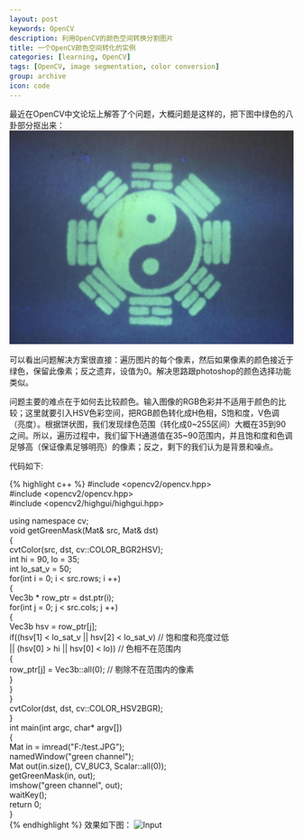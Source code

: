 ```yaml
---
layout: post
keywords: OpenCV
description: 利用OpenCV的颜色空间转换分割图片
title: 一个OpenCV颜色空间转化的实例
categories: [learning, OpenCV]
tags: [OpenCV, image segmentation, color conversion]
group: archive
icon: code
---
```

最近在OpenCV中文论坛上解答了个问题，大概问题是这样的，把下图中绿色的八卦部分抠出来：
![Input](/image/bagua_input.JPG)

可以看出问题解决方案很直接：遍历图片的每个像素，然后如果像素的颜色接近于绿色，保留此像素；反之遗弃，设值为0。解决思路跟photoshop的颜色选择功能类似。

问题主要的难点在于如何去比较颜色。输入图像的RGB色彩并不适用于颜色的比较；这里就要引入HSV色彩空间，把RGB颜色转化成H色相，S饱和度，V色调（亮度）。根据饼状图，我们发现绿色范围（转化成0~255区间）大概在35到90之间。所以，遍历过程中，我们留下H通道值在35~90范围内，并且饱和度和色调足够高（保证像素足够明亮）的像素；反之，剩下的我们认为是背景和噪点。

代码如下:

{% highlight c++ %}
#include <opencv2/opencv.hpp>  
#include <opencv2/opencv.hpp>  
#include <opencv2/highgui/highgui.hpp>  
  
using namespace cv;  
void getGreenMask(Mat& src, Mat& dst)  
{  
    cvtColor(src, dst, cv::COLOR_BGR2HSV);  
    int hi = 90, lo = 35;  
    int lo_sat_v = 50;  
    for(int i = 0; i < src.rows; i ++)  
    {  
        Vec3b * row_ptr = dst.ptr<Vec3b>(i);  
        for(int j = 0; j < src.cols; j ++)  
        {  
            Vec3b hsv = row_ptr[j];  
            if((hsv[1] < lo_sat_v || hsv[2] < lo_sat_v) // 饱和度和亮度过低  
                || (hsv[0] > hi || hsv[0] < lo))        // 色相不在范围内  
            {  
                row_ptr[j] = Vec3b::all(0);             // 剔除不在范围内的像素  
            }  
        }  
    }  
    cvtColor(dst, dst, cv::COLOR_HSV2BGR);  
}  
int main(int argc, char* argv[])  
{  
    Mat in = imread("F:/test.JPG");  
    namedWindow("green channel");  
    Mat out(in.size(), CV_8UC3, Scalar::all(0));  
    getGreenMask(in, out);  
    imshow("green channel", out);  
    waitKey();  
    return 0;  
}  
{% endhighlight %}
效果如下图：
![Input]({{site:url}}/image/bagua_output.JPG)